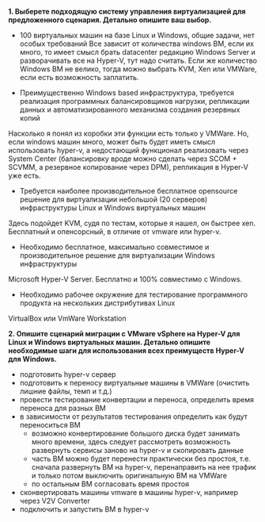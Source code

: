 **1. Выберете подходящую систему управления виртуализацией для предложенного сценария. Детально опишите ваш выбор.**  

* 100 виртуальных машин на базе Linux и Windows, общие задачи, нет особых требований 
Все зависит от количества windows ВМ, если их много, то имеет смысл брать datacenter редакцию Windows Server и разворачивать все на Hyper-V, тут надо считать. 
Если же количество Windows ВМ не велико, тогда можно выбрать KVM, Xen или VMWare, если есть возможность заплатить.  

* Преимущественно Windows based инфраструктура, требуется реализация программных балансировщиков нагрузки, репликации данных и автоматизированного механизма создания резервных копий  

Насколько я понял из коробки эти функции есть только у VMWare. Но, если windows машин много, может быть будет иметь смысл использовать hyper-v, а недостающий функционал реализовать через System Center (балансировку вроде можно сделать через SCOM + SCVMM, а резервное копирование через DPM), репликация в Hyper-V уже есть.   

* Требуется наиболее производительное бесплатное opensource решение для виртуализации небольшой (20 серверов) инфраструктуры Linux и Windows виртуальных машин  

Здесь подойдет KVM, судя по тестам, которые я нашел, он быстрее xen. Бесплатный и опенсорсный, в отличие от vmware или hyper-v.  

* Необходимо бесплатное, максимально совместимое и производительное решение для виртуализации Windows инфраструктуры  

Microsoft Hyper-V Server. Бесплатно и 100% совместимо с Windows.  

* Необходимо рабочее окружение для тестирование программного продукта на нескольких дистрибутивах Linux  

VirtualBox или VmWare Workstation

**2. Опишите сценарий миграции с VMware vSphere на Hyper-V для Linux и Windows виртуальных машин. Детально опишите необходимые шаги для использования всех преимуществ Hyper-V для Windows.**  

* подготовить hyper-v сервер
* подготовить к переносу виртуальные машины в VMWare (очистить лишние файлы, темп и т.д.)
* провести тестирование конвертации и переноса, определить время переноса для разных ВМ
* в зависимости от результатов тестирования определить как будут переноситься ВМ
  * возможно конвертирование большого диска будет занимать много времени, здесь следует рассмотреть возможность развернуть сервисы заново на hyper-v и скопировать данные  
  * часть ВМ можно будет перенести практически без простоя, т.е. сначала развернуть ВМ на hyper-v, перенаправить на нее трафик и только потом выключить оригинальную ВМ на VMWare 
  * по остальным ВМ согласовать время простоя 
* сконвертировать машины vmware в машины hyper-v, например через V2V Converter
* подключить и запустить ВМ в hyper-v
